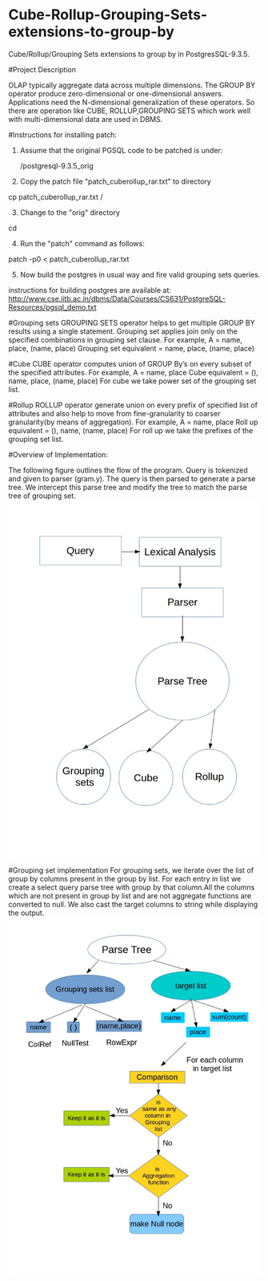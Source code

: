 # Cube-Rollup-Grouping-Sets-extensions-to-group-by
Cube/Rollup/Grouping Sets extensions to group by in PostgresSQL-9.3.5.

#Project Description

OLAP typically aggregate data across multiple dimensions. The GROUP BY operator produce zero-dimensional or one-dimensional answers.  Applications need the N-dimensional generalization of these operators. So there are operation like CUBE, ROLLUP,GROUPING SETS which work well with multi-dimensional data are used in DBMS.


#Instructions for installing  patch:

1) Assume that the original PGSQL code to be patched is under:

  	<orig>/postgresql-9.3.5_orig

2) Copy the patch file "patch_cuberollup_rar.txt" to <orig> directory

cp patch_cuberollup_rar.txt <orig>/

3) Change to the "orig" directory
	
cd <orig>

4) Run the "patch" command as follows:

patch -p0 < patch_cuberollup_rar.txt

5) Now build the postgres in usual way and fire valid grouping sets queries.
 
instructions for building postgres are available at:
http://www.cse.iitb.ac.in/dbms/Data/Courses/CS631/PostgreSQL-Resources/pgsql_demo.txt

#Grouping sets
GROUPING SETS operator helps to get multiple GROUP BY results using a single statement. Grouping set applies join only on the specified combinations in grouping set clause. 
For example, A = name, place, (name, place)
Grouping set equivalent = name, place, (name, place)

#Cube
CUBE operator computes union of GROUP By’s on every subset of the specified attributes.
For example, A = name, place
Cube equivalent = (), name, place, (name, place)
For cube we take power set of the grouping set list.

#Rollup
ROLLUP operator generate union on every prefix of specified list of attributes and also help to move from fine-granularity to coarser granularity(by means of aggregation).
For example, A = name, place
Roll up equivalent = (), name, (name, place)
For roll up we take the prefixes of the grouping set list.

#Overview of Implementation:

The following figure outlines the flow of the program. Query is tokenized and given to
parser (gram.y). The query is then parsed to generate a parse tree. We intercept this
parse tree and modify the tree to match the parse tree of grouping set.
![overview](https://github.com/rameshgkwd05/Cube-Rollup-Grouping-Sets-extensions-to-group-by/blob/master/overview.jpg)

#Grouping set implementation
For grouping sets, we iterate over the list of group by columns present in the group by list. For each entry in list we create a select query parse tree with group by that column.All the columns which are not present in group by list and are not aggregate functions are converted to null. We also cast the target columns to string while displaying the output.
![GroupingSet](https://github.com/rameshgkwd05/Cube-Rollup-Grouping-Sets-extensions-to-group-by/blob/master/groupingSet.jpg)

